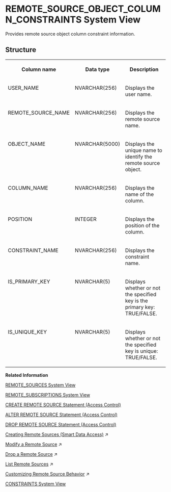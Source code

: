 <!-- loio4b28313c72904fc5a747e03693846140 -->

# REMOTE\_SOURCE\_OBJECT\_COLUMN\_CONSTRAINTS System View

Provides remote source object column constraint information.



<a name="loio4b28313c72904fc5a747e03693846140__section_t5g_1kl_thb"/>

## Structure


<table>
<tr>
<th valign="top">

Column name



</th>
<th valign="top">

Data type



</th>
<th valign="top">

Description



</th>
</tr>
<tr>
<td valign="top">

USER\_NAME



</td>
<td valign="top">

NVARCHAR\(256\)



</td>
<td valign="top">

Displays the user name.



</td>
</tr>
<tr>
<td valign="top">

REMOTE\_SOURCE\_NAME



</td>
<td valign="top">

NVARCHAR\(256\)



</td>
<td valign="top">

Displays the remote source name.



</td>
</tr>
<tr>
<td valign="top">

OBJECT\_NAME



</td>
<td valign="top">

NVARCHAR\(5000\)



</td>
<td valign="top">

Displays the unique name to identify the remote source object.



</td>
</tr>
<tr>
<td valign="top">

COLUMN\_NAME



</td>
<td valign="top">

NVARCHAR\(256\)



</td>
<td valign="top">

Displays the name of the column.



</td>
</tr>
<tr>
<td valign="top">

POSITION



</td>
<td valign="top">

INTEGER



</td>
<td valign="top">

Displays the position of the column.



</td>
</tr>
<tr>
<td valign="top">

CONSTRAINT\_NAME



</td>
<td valign="top">

NVARCHAR\(256\)



</td>
<td valign="top">

Displays the constraint name.



</td>
</tr>
<tr>
<td valign="top">

IS\_PRIMARY\_KEY



</td>
<td valign="top">

NVARCHAR\(5\)



</td>
<td valign="top">

Displays whether or not the specified key is the primary key: TRUE/FALSE.



</td>
</tr>
<tr>
<td valign="top">

IS\_UNIQUE\_KEY



</td>
<td valign="top">

NVARCHAR\(5\)



</td>
<td valign="top">

Displays whether or not the specified key is unique: TRUE/FALSE.



</td>
</tr>
</table>

**Related Information**  


[REMOTE\_SOURCES System View](remote-sources-system-view-20ccdd3.md "Provides information about remote sources.")

[REMOTE\_SUBSCRIPTIONS System View](remote-subscriptions-system-view-cf68b16.md "Lists all the remote subscriptions created for a remote source.")

[CREATE REMOTE SOURCE Statement \(Access Control\)](../../010-SQL-Reference/012-SQL-Statements/create-remote-source-statement-access-control-20d4834.md "Defines an external data source that can connect to the SAP HANA database.")

[ALTER REMOTE SOURCE Statement \(Access Control\)](../../010-SQL-Reference/012-SQL-Statements/alter-remote-source-statement-access-control-f423eb4.md "Modifies the configuration of an external data source that is connected to an SAP HANA database.")

[DROP REMOTE SOURCE Statement \(Access Control\)](../../010-SQL-Reference/012-SQL-Statements/drop-remote-source-statement-access-control-20d7332.md "Removes an existing remote source.")

[Creating Remote Sources (Smart Data Access)](https://help.sap.com/viewer/b6c0184b46cc424b9bcce8e6aae02f97/2023_2_QRC/en-US/e8274a1cf62b4aa5b58f261bc904a4af.html "Create a smart data access remote source using SQL syntax or the SAP HANA database explorer.") :arrow_upper_right:

[Modify a Remote Source](https://help.sap.com/viewer/b6c0184b46cc424b9bcce8e6aae02f97/2023_2_QRC/en-US/f523d7ab9d134a41b3bda1a603e82c4e.html "Modify an existing remote source.") :arrow_upper_right:

[Drop a Remote Source](https://help.sap.com/viewer/b6c0184b46cc424b9bcce8e6aae02f97/2023_2_QRC/en-US/62e8556f45d443998bd86552f8398978.html "Remove an existing remote source.") :arrow_upper_right:

[List Remote Sources](https://help.sap.com/viewer/b6c0184b46cc424b9bcce8e6aae02f97/2023_2_QRC/en-US/924e41fc417741fb9920705f15a8fbe0.html "Provides a list of remote sources you have privilege to.") :arrow_upper_right:

[Customizing Remote Source Behavior](https://help.sap.com/viewer/b6c0184b46cc424b9bcce8e6aae02f97/2023_2_QRC/en-US/0a97fa4dbb3649ccaab43bcaee95345f.html "The supported behaviors of an SAP HANA smart data access remote source may not be the same as those of the local SAP HANA Cloud, SAP HANA database. Smart data access provides a set of customizable properties, capabilities, functions, and data types to help address these differences.") :arrow_upper_right:

[CONSTRAINTS System View](constraints-system-view-209f7cf.md "Provides information about defined constraints for tables.")

